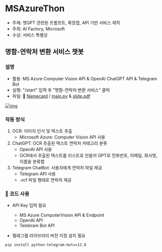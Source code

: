 # MSAzureThon
- 주제: 챗GPT 관련된 프롬프트, 확장앱, API 기반 서비스 제작
- 주최: AI Factory, Microsoft
- 수상: 서비스 특별상

## 명함-연락처 변환 서비스 챗봇

### 설명
- 활용:  MS Azure Computer Vision API & OpenAI ChatGPT API & Telegram Bot
- 실행: "/start" 입력 후 "명함-연락처 변환 서비스" 클릭
- 파일: 📁 [Namecard](https://github.com/riverallzero/MSAzureThon/tree/main/Namecard) / [main.py](https://github.com/riverallzero/MSAzureThon/tree/main/Namecard/main.py) & [slide.pdf](https://github.com/riverallzero/MSAzureThon/tree/main/Namecard/slide.pdf)

[![img](https://github.com/riverallzero/MSAzureThon/assets/93754504/82118d61-d36b-40cf-8b06-c2e4f6c9e20c)](https://www.youtube.com/watch?v=gs5_O_hodH8)

### 작동 방식
1. OCR: 이미지 인식 및 텍스트 추출
   - Microsoft Azure: Computer Vision API 사용
2. ChatGPT: OCR 추출된 텍스트 연락처 카테고리 분류
   - OpenAI API 사용
   - OCR에서 추출된 텍스트를 리스트로 만들어 GPT로 전화번호, 이메일, 회사명, 이름을 분류함
3. Telegram ChatBot: 사용자에게 연락처 파일 제공
   - Telegram API 사용
   - .vcf 파일 형태로 연락처 제공

### 🚨 코드 사용
- API Key 입력 필요
  - MS Azure ComputerVision API & Endpoint
  - OpenAI API
  - Telebram Bot API
  
- 텔레그램 라이브러리 버전 지정 설치 필요
```text
pip install python-telegram-bot==12.8
```
